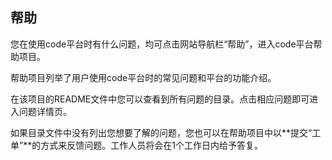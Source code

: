 ## 帮助


您在使用code平台时有什么问题，均可点击网站导航栏“帮助”，进入code平台帮助项目。

帮助项目列举了用户使用code平台时的常见问题和平台的功能介绍。

在该项目的README文件中您可以查看到所有问题的目录。点击相应问题即可进入问题详情页。

如果目录文件中没有列出您想要了解的问题，您也可以在帮助项目中以**提交“工单”**的方式来反馈问题。工作人员将会在1个工作日内给予答复。